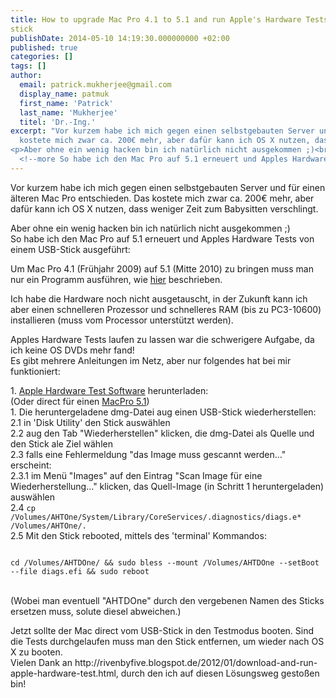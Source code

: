 ```yaml
---
title: How to upgrade Mac Pro 4.1 to 5.1 and run Apple's Hardware Tests from a USB
stick
publishDate: 2014-05-10 14:19:30.000000000 +02:00
published: true
categories: []
tags: []
author:
  email: patrick.mukherjee@gmail.com
  display_name: patmuk
  first_name: 'Patrick'
  last_name: 'Mukherjee'
  titel: 'Dr.-Ing.'
excerpt: "Vor kurzem habe ich mich gegen einen selbstgebauten Server und für einen älteren Mac Pro entschieden. Das
  kostete mich zwar ca. 200€ mehr, aber dafür kann ich OS X nutzen, dass weniger Zeit zum Babysitten verschlingt.</p>
<p>Aber ohne ein wenig hacken bin ich natürlich nicht ausgekommen ;)<br />
  <!--more So habe ich den Mac Pro auf 5.1 erneuert und Apples Hardware Tests von einem USB-Stick ausgeführt:"
---
```

<p>Vor kurzem habe ich mich gegen einen selbstgebauten Server und für einen älteren Mac Pro entschieden. Das
  kostete mich zwar ca. 200€ mehr, aber dafür kann ich OS X nutzen, dass weniger Zeit zum Babysitten verschlingt.</p>
<p>Aber ohne ein wenig hacken bin ich natürlich nicht ausgekommen ;)<br />
So habe ich den Mac Pro auf 5.1 erneuert und Apples Hardware Tests von einem USB-Stick ausgeführt:
</p>
<p>Um Mac Pro 4.1 (Frühjahr 2009) auf 5.1 (Mitte 2010) zu bringen muss man nur ein Programm ausführen, wie <a
    href="http://www.yourdailymac.net/2011/05/how-to-upgrade-your-mac-pro-2009-to-the-mac-pro-2010-firmware-supports-faster-cpus-and-memory/">hier</a>
  beschrieben.</p>
<p>Ich habe die Hardware noch nicht ausgetauscht, in der Zukunft kann ich aber einen schnelleren Prozessor und
  schnelleres RAM (bis zu PC3-10600) installieren (muss vom Processor unterstützt werden).</p>
<p>Apples Hardware Tests laufen zu lassen war die schwerigere Aufgabe, da ich keine OS DVDs mehr fand!<br />
  Es gibt mehrere Anleitungen im Netz, aber nur folgendes hat bei mir funktioniert:</p>
<p>1. <a href="https://github.com/upekkha/AppleHardwareTest">Apple Hardware Test Software</a> herunterladen:<br />
  (Oder direct für einen <a href="http://download.info.apple.com/Apple_Hardware_Test/022-4831-A.dmg">MacPro
    5.1</a>)<br />
  1. Die heruntergeladene dmg-Datei aug einen USB-Stick wiederherstellen:<br />
  2.1 in 'Disk Utility' den Stick auswählen<br />
  2.2 aug den Tab "Wiederherstellen" klicken, die dmg-Datei als Quelle und den Stick ale Ziel wählen<br />
  2.3 falls eine Fehlermeldung "das Image muss gescannt werden..." erscheint:<br />
  2.3.1 im Menü "Images" auf den Eintrag "Scan Image für eine Wiederherstellung..." klicken, das Quell-Image (in Schritt
  1 heruntergeladen) auswählen<br />
  2.4 <code>cp /Volumes/AHTOne/System/Library/CoreServices/.diagnostics/diags.e* /Volumes/AHTOne/.</code><br />
  2.5 Mit den Stick rebooted, mittels des 'terminal' Kommandos:<br />
  <code><br />
cd /Volumes/AHTDOne/ && sudo bless --mount /Volumes/AHTDOne --setBoot --file diags.efi && sudo reboot<br />
</code><br />
  (Wobei man eventuell "AHTDOne" durch den vergebenen Namen des Sticks ersetzen muss, solute diesel abweichen.)
</p>
<p>Jetzt sollte der Mac direct vom USB-Stick in den Testmodus booten. Sind die Tests durchgelaufen muss man den Stick
  entfernen, um wieder nach OS X zu booten.<br />
  Vielen Dank an http://rivenbyfive.blogspot.de/2012/01/download-and-run-apple-hardware-test.html, durch den ich auf
  diesen Lösungsweg gestoßen bin!<br />
